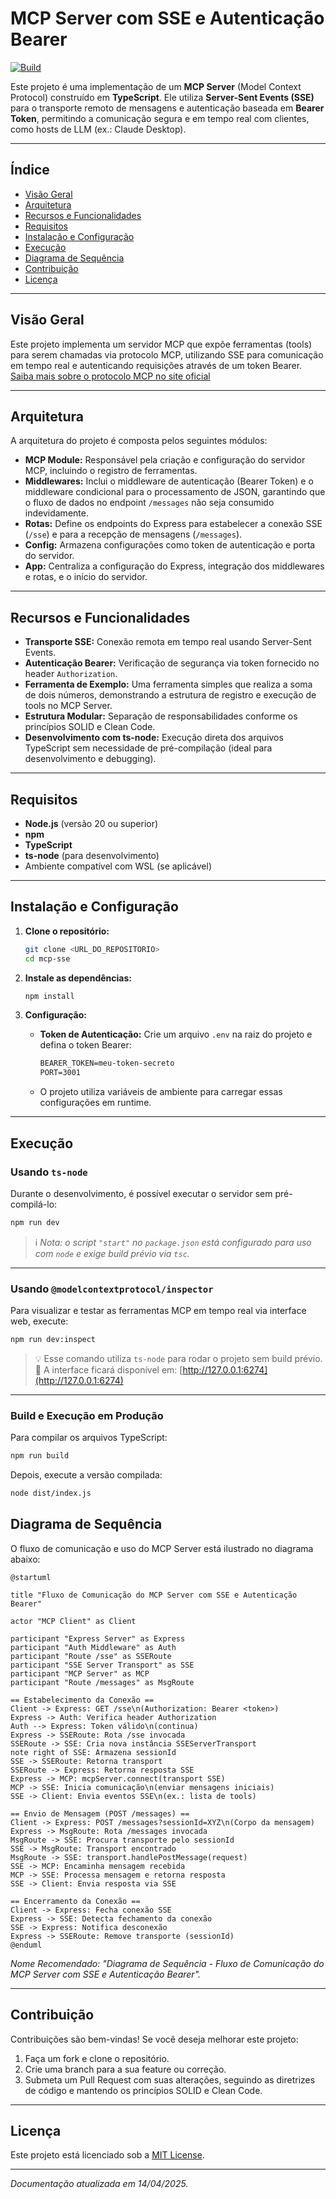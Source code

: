 # MCP Server com SSE e Autenticação Bearer

[![Build](https://github.com/br-silvano/mcp-sse/actions/workflows/build.yml/badge.svg)](https://github.com/br-silvano/mcp-sse/actions/workflows/build.yml)

Este projeto é uma implementação de um **MCP Server** (Model Context Protocol) construído em **TypeScript**. Ele utiliza **Server-Sent Events (SSE)** para o transporte remoto de mensagens e autenticação baseada em **Bearer Token**, permitindo a comunicação segura e em tempo real com clientes, como hosts de LLM (ex.: Claude Desktop).

---

## Índice

- [Visão Geral](#visao-geral)
- [Arquitetura](#arquitetura)
- [Recursos e Funcionalidades](#recursos-e-funcionalidades)
- [Requisitos](#requisitos)
- [Instalação e Configuração](#instalao-e-configuracao)
- [Execução](#execucao)
- [Diagrama de Sequência](#diagrama-de-sequencia)
- [Contribuição](#contribuicao)
- [Licença](#licenca)

---

## Visão Geral <a href="#visao-geral"></a>

Este projeto implementa um servidor MCP que expõe ferramentas (tools) para serem chamadas via protocolo MCP, utilizando SSE para comunicação em tempo real e autenticando requisições através de um token Bearer.
<a href="https://modelcontext.org" target="_blank" rel="noopener noreferrer">Saiba mais sobre o protocolo MCP no site oficial</a>

---

## Arquitetura <a href="#arquitetura"></a>

A arquitetura do projeto é composta pelos seguintes módulos:

- **MCP Module:** Responsável pela criação e configuração do servidor MCP, incluindo o registro de ferramentas.
- **Middlewares:** Inclui o middleware de autenticação (Bearer Token) e o middleware condicional para o processamento de JSON, garantindo que o fluxo de dados no endpoint `/messages` não seja consumido indevidamente.
- **Rotas:** Define os endpoints do Express para estabelecer a conexão SSE (`/sse`) e para a recepção de mensagens (`/messages`).
- **Config:** Armazena configurações como token de autenticação e porta do servidor.
- **App:** Centraliza a configuração do Express, integração dos middlewares e rotas, e o início do servidor.

---

## Recursos e Funcionalidades <a href="#recursos-e-funcionalidades"></a>

- **Transporte SSE:** Conexão remota em tempo real usando Server-Sent Events.
- **Autenticação Bearer:** Verificação de segurança via token fornecido no header `Authorization`.
- **Ferramenta de Exemplo:** Uma ferramenta simples que realiza a soma de dois números, demonstrando a estrutura de registro e execução de tools no MCP Server.
- **Estrutura Modular:** Separação de responsabilidades conforme os princípios SOLID e Clean Code.
- **Desenvolvimento com ts-node:** Execução direta dos arquivos TypeScript sem necessidade de pré-compilação (ideal para desenvolvimento e debugging).

---

## Requisitos <a href="#requisitos"></a>

- **Node.js** (versão 20 ou superior)
- **npm**
- **TypeScript**
- **ts-node** (para desenvolvimento)
- Ambiente compatível com WSL (se aplicável)

---

## Instalação e Configuração <a href="#instalao-e-configuracao"></a>

1. **Clone o repositório:**

   ```bash
   git clone <URL_DO_REPOSITORIO>
   cd mcp-sse
   ```

2. **Instale as dependências:**

   ```bash
   npm install
   ```

3. **Configuração:**

   - **Token de Autenticação:**
     Crie um arquivo `.env` na raiz do projeto e defina o token Bearer:

     ```txt
     BEARER_TOKEN=meu-token-secreto
     PORT=3001
     ```

   - O projeto utiliza variáveis de ambiente para carregar essas configurações em runtime.

---

## Execução <a href="#execucao"></a>

### Usando `ts-node`

Durante o desenvolvimento, é possível executar o servidor sem pré-compilá-lo:

```bash
npm run dev
```

> ℹ️ _Nota: o script `"start"` no `package.json` está configurado para uso com `node` e exige build prévio via `tsc`._

---

### Usando `@modelcontextprotocol/inspector`

Para visualizar e testar as ferramentas MCP em tempo real via interface web, execute:

```bash
npm run dev:inspect
```

> 💡 Esse comando utiliza `ts-node` para rodar o projeto sem build prévio.
> 🔐 A interface ficará disponível em: [http://127.0.0.1:6274](http://127.0.0.1:6274)

---

### Build e Execução em Produção

Para compilar os arquivos TypeScript:

```bash
npm run build
```

Depois, execute a versão compilada:

```bash
node dist/index.js
```

## Diagrama de Sequência <a href="#diagrama-de-sequencia"></a>

O fluxo de comunicação e uso do MCP Server está ilustrado no diagrama abaixo:

```plantuml
@startuml

title "Fluxo de Comunicação do MCP Server com SSE e Autenticação Bearer"

actor "MCP Client" as Client

participant "Express Server" as Express
participant "Auth Middleware" as Auth
participant "Route /sse" as SSERoute
participant "SSE Server Transport" as SSE
participant "MCP Server" as MCP
participant "Route /messages" as MsgRoute

== Estabelecimento da Conexão ==
Client -> Express: GET /sse\n(Authorization: Bearer <token>)
Express -> Auth: Verifica header Authorization
Auth --> Express: Token válido\n(continua)
Express -> SSERoute: Rota /sse invocada
SSERoute -> SSE: Cria nova instância SSEServerTransport
note right of SSE: Armazena sessionId
SSE -> SSERoute: Retorna transport
SSERoute -> Express: Retorna resposta SSE
Express -> MCP: mcpServer.connect(transport SSE)
MCP -> SSE: Inicia comunicação\n(enviar mensagens iniciais)
SSE -> Client: Envia eventos SSE\n(ex.: lista de tools)

== Envio de Mensagem (POST /messages) ==
Client -> Express: POST /messages?sessionId=XYZ\n(Corpo da mensagem)
Express -> MsgRoute: Rota /messages invocada
MsgRoute -> SSE: Procura transporte pelo sessionId
SSE -> MsgRoute: Transport encontrado
MsgRoute -> SSE: transport.handlePostMessage(request)
SSE -> MCP: Encaminha mensagem recebida
MCP -> SSE: Processa mensagem e retorna resposta
SSE -> Client: Envia resposta via SSE

== Encerramento da Conexão ==
Client -> Express: Fecha conexão SSE
Express -> SSE: Detecta fechamento da conexão
SSE -> Express: Notifica desconexão
Express -> SSERoute: Remove transporte (sessionId)
@enduml
```

_Nome Recomendado: "Diagrama de Sequência - Fluxo de Comunicação do MCP Server com SSE e Autenticação Bearer"._

---

## Contribuição <a href="#contribuicao"></a>

Contribuições são bem-vindas! Se você deseja melhorar este projeto:

1. Faça um fork e clone o repositório.
2. Crie uma branch para a sua feature ou correção.
3. Submeta um Pull Request com suas alterações, seguindo as diretrizes de código e mantendo os princípios SOLID e Clean Code.

---

## Licença <a href="#licenca"></a>

Este projeto está licenciado sob a [MIT License](LICENSE).

---

*Documentação atualizada em 14/04/2025.*
